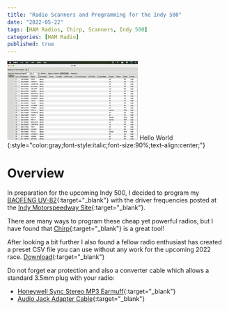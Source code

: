 ```yaml
---
title: "Radio Scanners and Programming for the Indy 500"
date: "2022-05-22"
tags: [HAM Radios, Chirp, Scanners, Indy 500]
categories: [HAM Radio]
published: true
---
```

<img src="../images/Chirp.jpg" alt="" width="300    "/>
Hello World
{:style="color:gray;font-style:italic;font-size:90%;text-align:center;"}

# Overview

In preparation for the upcoming Indy 500, I decided to program my [BAOFENG UV-82](https://www.amazon.com/BaoFeng-UV-82-Two-Way-136-174MHz-400-520MHz/dp/B00E4KLY34){:target="_blank"} with the driver frequencies posted at the [Indy Motorspeedway Site](http://indymotorspeedway.com/scanner-freqs.html){:target="_blank"}.

There are many ways to program these cheap yet powerful radios, but I have found that [Chirp](https://chirp.danplanet.com/projects/chirp/wiki/Download){:target="_blank"} is a great tool!

After looking a bit further I also found a fellow radio enthusiast has created a preset CSV file you can use without any work for the upcoming 2022 race.  [Download](https://themann00.com/indy500-2022-v3/){:target="_blank"}

Do not forget ear protection and also a converter cable which allows a standard 3.5mm plug with your radio:
- [Honeywell Sync Stereo MP3 Earmuff](https://www.amazon.com/dp/B004U4A5RU){:target="_blank"}
- [Audio Jack Adapter Cable](https://www.amazon.com/dp/B071LJJ6VG){:target="_blank"}
